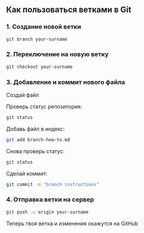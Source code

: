## Как пользоваться ветками в Git

### 1. Создание новой ветки
```bash
git branch your-surname
```

### 2. Переключение на новую ветку
```bash
git checkout your-surname
```

### 3. Добавление и коммит нового файла

Создай файл

Проверь статус репозитория:
```bash
git status
```
Добавь файл в индекс:
```bash
git add branch-how-to.md
```
Снова проверь статус:
```bash
git status
```
Сделай коммит:
```bash
git commit -m "branch instructions"
```
### 4. Отправка ветки на сервер
```bash
git push -u origin your-surname
```
Теперь твоя ветка и изменения окажутся на GitHub